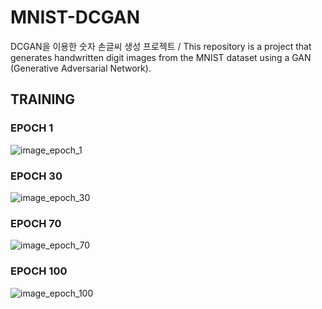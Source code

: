 # MNIST-DCGAN
DCGAN을 이용한 숫자 손글씨 생성 프로젝트 / This repository is a project that generates handwritten digit images from the MNIST dataset using a GAN (Generative Adversarial Network).

## TRAINING
### EPOCH 1
![image_epoch_1](https://github.com/user-attachments/assets/11fec407-5c0a-400d-83ef-55f2029442f0)

### EPOCH 30
![image_epoch_30](https://github.com/user-attachments/assets/7676f4e8-a641-49af-a321-0bbcc9738ea8)

### EPOCH 70
![image_epoch_70](https://github.com/user-attachments/assets/1c9ea369-b6d4-41ec-ae90-e4503924d602)

### EPOCH 100
![image_epoch_100](https://github.com/user-attachments/assets/897f596a-941a-4d52-aaef-b47a43fdd5d8)


